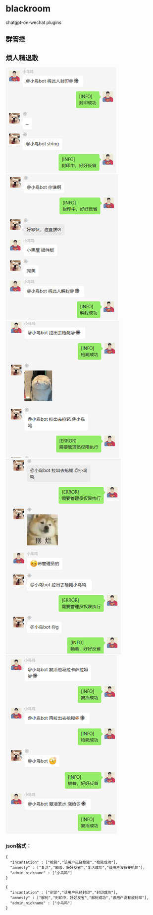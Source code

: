 # blackroom
chatgpt-on-wechat plugins

## 群管控
## 烦人精退散

<img  src="./docs/images/screen1.png">

<img  src="./docs/images/screen2.png">

<img  src="./docs/images/screen3.png">

<img  src="./docs/images/screen4.png">

<img  src="./docs/images/screen5.png">

### json格式：
```
{
  "incantation" : ["枪毙","该用户已经枪毙","枪毙成功"],   
  "amnesty" : ["复活","躺着，好好反省","复活成功","该用户没有要枪毙"],   
  "admin_nickname" : ["小鸟鸣"]
}
```

```
{
  "incantation" : ["封印","该用户已经封印","封印成功"],   
  "amnesty" : ["解封","封印中，好好反省","解封成功","该用户没有被封印"],   
  "admin_nickname" : ["小鸟鸣"]
}
```

